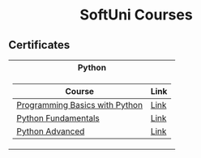 # <p align="center"> SoftUni Courses <p>

<h2> Certificates </h2>

<table>

<tr>
  <th> Python </th>
</tr>

<tr>
<td>

| **Course**                                                                                                                         | **Link**                                                                   |
| ---------------------------------------------------------------------------------------------------------------------------------- | -------------------------------------------------------------------------- |
| <a href="https://softuni.bg/trainings/2971/programming-basics-with-python-june-2020"> Programming Basics with Python </a>          | <a href="https://softuni.bg/certificates/details/85047/0c0ff0ae"> Link</a> |
| <a href="https://softuni.bg/trainings/3132/python-fundamentals-september-2020"> Python Fundamentals </a>                           | <a href="https://softuni.bg/certificates/details/96973/5085f21c"> Link</a> |
| <a href="https://softuni.bg/trainings/3219/python-advanced-january-2021"> Python Advanced </a>                                     | <a href="https://softuni.bg/certificates/details/97607/c984341e"> Link</a> |

</td>
</tr>

